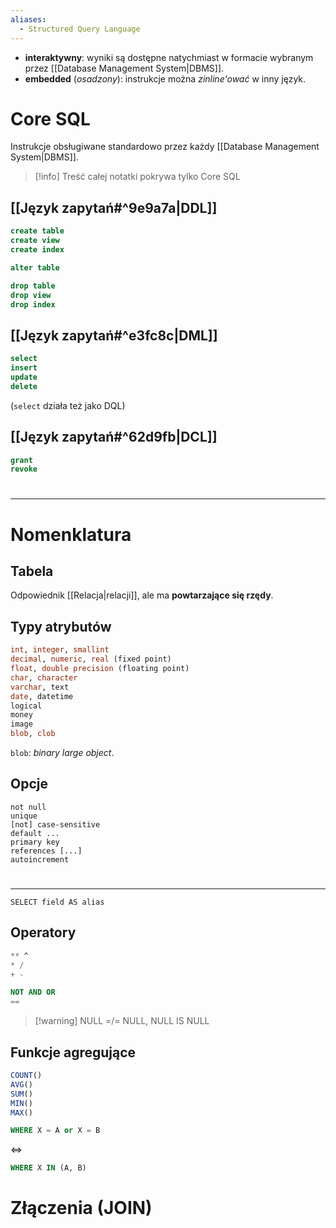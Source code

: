 ```yaml
---
aliases:
  - Structured Query Language
---
```

- **interaktywny**: wyniki są dostępne natychmiast w formacie wybranym przez [[Database Management System|DBMS]].
- **embedded** (*osadzony*): instrukcje można *zinline'ować* w inny język.


# Core SQL
Instrukcje obsługiwane standardowo przez każdy [[Database Management System|DBMS]].
>[!info] Treść całej notatki pokrywa tylko Core SQL
## [[Język zapytań#^9e9a7a|DDL]]
```sql
create table
create view
create index

alter table

drop table
drop view
drop index
```
## [[Język zapytań#^e3fc8c|DML]]
```sql
select
insert
update
delete
```
(`select` działa też jako DQL)
## [[Język zapytań#^62d9fb|DCL]]
```sql
grant
revoke
```

# 
---
# Nomenklatura

## Tabela

Odpowiednik [[Relacja|relacji]], ale ma **powtarzające się rzędy**.
## Typy atrybutów
```sql
int, integer, smallint
decimal, numeric, real (fixed point)
float, double precision (floating point)
char, character
varchar, text
date, datetime
logical
money
image
blob, clob
```
`blob`: *binary large object*.
## Opcje
```
not null
unique
[not] case-sensitive
default ...
primary key
references [...]
autoincrement
```

# 
---
`SELECT field AS alias`
## Operatory
```sql
** ^
* /
+ -

NOT AND OR
==

```
>[!warning] NULL =/= NULL, NULL IS NULL

## Funkcje agregujące
```sql
COUNT()
AVG()
SUM()
MIN()
MAX()
```

```sql
WHERE X = A or X = B
```
<=>
```sql
WHERE X IN (A, B)
```

# Złączenia (JOIN)
